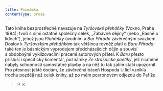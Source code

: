 ```yaml
---
title: Poznámka
contentType: prose
---
```


Tato kniha bezprostředně navazuje na _Tyršovské přeháňky_ (Vokno, Praha 1994); tvoří s nimi ostatně společný celek, „Zábavné dějiny“ (nebo „Básně o lidech“), jehož jsou _Přeháňky_ úvodním a _Bar Pří­roda_ závěrečným svazkem. Doslov k _Tyršovským přeháňkám_ tak většinou rovněž platí o _Baru Příroda_; také ten je básnickým výprodejem předcházejících dějin a souvisí s obdobnými vy­klizovacími pracemi autorových přátel. K _Baru_ přesto přísluší i specifický komentář, poznámky _Ze strašnické poetiky_, jež nicméně nabyly schopnosti samostatné plavby a na něž tu tak zatím stačí upozornit. Pro přesnost ještě dodám, že závěrečná báseň Hospoda U lidí vznikla trochu později než celek knihy, až po mém posrpnovém odjezdu do Paříže.

> P. K.
